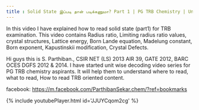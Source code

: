 ```yaml
---
title : Solid State இப்படி தான் படிக்கணுமா? Part 1 | PG TRB Chemistry | Unit 1|  Exploring TRB Chemistry
---
```


In this video I have explained how to read solid state (part1) for TRB examination. This video contains 
Radius ratio, Limiting radius ratio values,
crystal structures,
Lattice energy,
Born Lande equation, Madelung constant, Born exponent, Kapustinskii modification,
Crystal Defects.


Hi guys this is S. Parthiban., CSIR NET (LS) 2013 AIR 39, GATE 2012, BARC OCES DGFS 2012 & 2014. I have started unit wise decoding video series for PG TRB chemistry aspirants. It will help them to understand where to read, what to read, How to read TRB oriented content.

facebook: https://m.facebook.com/ParthibanSekar.chem/?ref=bookmarks



{% include youtubePlayer.html id='JJUYCqom2cg' %}
